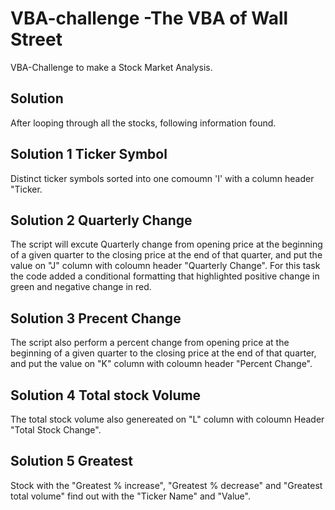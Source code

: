# VBA-challenge -The VBA of Wall Street
VBA-Challenge to make a Stock Market Analysis.

## Solution 
After looping through all the stocks, following information found. 

## Solution 1 Ticker Symbol
Distinct ticker symbols sorted into one comoumn 'I' with a column header "Ticker.

## Solution 2 Quarterly Change
The script will excute Quarterly change from opening price at the beginning of a given quarter to the closing price at the end of that quarter, and put the value on "J" column with coloumn header "Quarterly Change". For this task the code added a conditional formatting that highlighted positive change in green and negative change in red.

## Solution 3 Precent Change
The script also perform a percent change from opening price at the beginning of a given quarter to the closing price at the end of that quarter, and put the value on "K" column with coloumn header "Percent Change".

## Solution 4 Total stock Volume
The total stock volume also genereated on "L" column with coloumn Header "Total Stock Change". 

## Solution 5 Greatest 
Stock with the "Greatest % increase", "Greatest % decrease" and "Greatest total volume" find out with the "Ticker Name" and "Value". 

